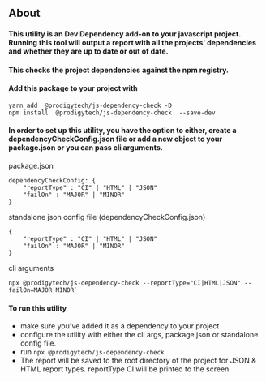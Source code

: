 ## About 

#### This utility is an Dev Dependency add-on to your javascript project. Running this tool will output a report with all the projects' dependencies and whether they are up to date or out of date. 

#### This checks the project dependencies against the npm registry. 

#### Add this package to your project with 

```
yarn add  @prodigytech/js-dependency-check -D
npm install  @prodigytech/js-dependency-check  --save-dev

```

#### In order to set up this utility, you have the option to either, create a dependencyCheckConfig.json file or add a new object to your package.json or you can pass cli arguments. 

package.json

```
dependencyCheckConfig: {
    "reportType" : "CI" | "HTML" | "JSON"
    "failOn" : "MAJOR" | "MINOR" 
}

```
standalone json config file (dependencyCheckConfig.json) 

```
{
    "reportType" : "CI" | "HTML" | "JSON"
    "failOn" : "MAJOR" | "MINOR" 
}
```

cli arguments 

```
npx @prodigytech/js-dependency-check --reportType="CI|HTML|JSON" --failOn=MAJOR|MINOR`

```
#### To run this utility 
- make sure you've added it as a dependency to your project
- configure the utility with either the cli args, package.json or standalone config file.
- run `npx @prodigytech/js-dependency-check`
- The report will be saved to the root directory of the project for JSON & HTML report types. reportType CI will be printed to the screen. 